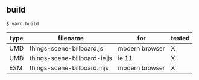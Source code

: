 ## build

`$ yarn build`

| type | filename                     | for            | tested |
| ---- | ---------------------------- | -------------- | ------ |
| UMD  | things-scene-billboard.js    | modern browser | X      |
| UMD  | things-scene-billboard-ie.js | ie 11          | X      |
| ESM  | things-scene-billboard.mjs   | modern browser | X      |
